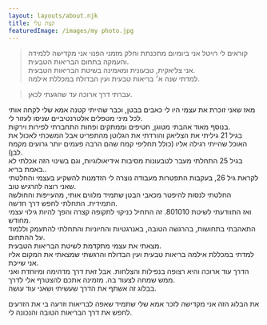 ```yaml
---
layout: layouts/about.njk
title: קצת עלי
featuredImage: /images/my photo.jpg
---
```


> קוראים לי רויטל אני ביומיום מתכנתת וחלק מזמני הפנוי אני מקדישה ללמידה והעמקה בתחום הבריאות הטבעית.\
> אני צליאקית, טבעונית ומאמינה בשיטת הבריאות הטבעית. \
> למדתי שנה א׳ בריאות טבעית ועין הבדולח במכללת אילמה.

>עברתי דרך ארוכה עד שהגעתי לכאן.

מאז שאני זוכרת את עצמי היו לי כאבים בבטן, וכבר שהייתי קטנה אמא שלי לקחה אותי לכל מיני מטפלים אלטרנטיביים שניסו לעזור לי. \
בנוסף מאוד אהבתי מטוגן, חטיפים וממתקים ופחות התחברתי לפירות וירקות. \
בגיל 21 גיליתי את הצליאק והורדתי את הגלוטן מהתפריט אבל המשכתי לאכול את האוכל שהייתי רגילה אליו (כולל תחליפי קמח שהם הרבה פעמים יותר גרועים מקמח לבן).\
בגיל 25 התחלתי מעבר לטבעונות מסיבות אידיאולוגיות, וגם בשינוי הזה אכלתי לא באמת בריא..\
לקראת גיל 26, בעקבות התפטרות מעבודה נוצרה לי הזדמנות להשקיע בעצמי והחלטתי שאני רוצה להרגיש טוב. \
החלטתי לנסות להיפטר מכאבי הבטן שתמיד מלווים אותי, מהעייפות והחולשה התמידית. התחלתי לחפש דרך חדשה.\
ואז התוודעתי לשיטת 801010. זה התחיל כניקוי לתקופה קצרה והפך להיות גילוי עצמי מחודש.\
 התאהבתי בתחושות, בהרגשה הטובה, באנרגטיות והחיוניות והתחלתי להתעמק וללמוד על ההתחום. \
 מצאתי את עצמי מתקדמת לשיטת הבריאות הטבעית.\
למדתי במכללת אילמה בריאות טבעית ועין הבדולח והרגשתי שמצאתי את המקום אליו אני שייכת.\
הדרך עוד ארוכה והיא רצופה בנפילות והצלחות. אבל זאת דרך מדהימה ומיוחדת ואני ממש שמחה לצעוד בה. מזמינה אתכם להצטרף אלי לדרך. \
בבלוג זה אשתף את הדרך שעשיתי ושאני עוד עושה.

את הבלוג הזה אני מקדישה לזכר אמא שלי שתמיד שאפה לבריאות וזרעה בי את הזרעים לחפש את דרך הבריאות הטובה והנכונה לי.





